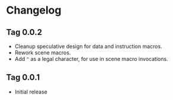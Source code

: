 # Changelog

## Tag 0.0.2

- Cleanup speculative design for data and instruction macros.
- Rework scene macros.
- Add `^` as a legal character, for use in scene macro invocations.

## Tag 0.0.1

- Initial release
